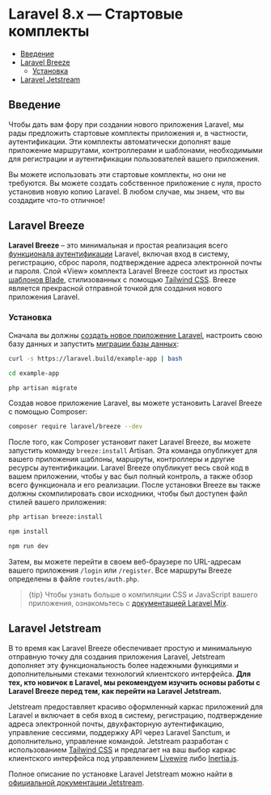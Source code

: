 # Laravel 8.x — Стартовые комплекты

- [Введение](#introduction)
- [Laravel Breeze](#laravel-breeze)
    - [Установка](#laravel-breeze-installation)
- [Laravel Jetstream](#laravel-jetstream)

<a name="introduction"></a>
## Введение

Чтобы дать вам фору при создании нового приложения Laravel, мы рады предложить стартовые комплекты приложения и, в частности, аутентификации. Эти комплекты автоматически дополнят ваше приложение маршрутами, контроллерами и шаблонами, необходимыми для регистрации и аутентификации пользователей вашего приложения.

Вы можете использовать эти стартовые комплекты, но они не требуются. Вы можете создать собственное приложение с нуля, просто установив новую копию Laravel. В любом случае, мы знаем, что вы создадите что-то отличное!

<a name="laravel-breeze"></a>
## Laravel Breeze

**Laravel Breeze** – это минимальная и простая реализация всего [функционала аутентификации](authentication.md) Laravel, включая вход в систему, регистрацию, сброс пароля, подтверждение адреса электронной почты и пароля. Слой «View» комплекта Laravel Breeze состоит из простых [шаблонов Blade](blade.md), стилизованных с помощью [Tailwind CSS](https://tailwindcss.com). Breeze является прекрасной отправной точкой для создания нового приложения Laravel.

<a name="laravel-breeze-installation"></a>
### Установка

Сначала вы должны [создать новое приложение Laravel](installation.md), настроить свою базу данных и запустить [миграции базы данных](migrations.md):

```bash
curl -s https://laravel.build/example-app | bash

cd example-app

php artisan migrate
```

Создав новое приложение Laravel, вы можете установить Laravel Breeze с помощью Composer:

```bash
composer require laravel/breeze --dev
```

После того, как Composer установит пакет Laravel Breeze, вы можете запустить команду `breeze:install` Artisan. Эта команда опубликует для вашего приложения шаблоны, маршруты, контроллеры и другие ресурсы аутентификации. Laravel Breeze опубликует весь свой код в вашем приложении, чтобы у вас был полный контроль, а также обзор всего функционала и его реализации. После установки Breeze вы также должны скомпилировать свои исходники, чтобы был доступен файл стилей вашего приложения:

```bash
php artisan breeze:install

npm install

npm run dev
```

Затем, вы можете перейти в своем веб-браузере по URL-адресам вашего приложения `/login` или `/register`. Все маршруты Breeze определены в файле `routes/auth.php`.

> {tip} Чтобы узнать больше о компиляции CSS и JavaScript вашего приложения, ознакомьтесь с [документацией Laravel Mix](mix.md#running-mix).

<a name="laravel-jetstream"></a>
## Laravel Jetstream

В то время как Laravel Breeze обеспечивает простую и минимальную отправную точку для создания приложения Laravel, Jetstream дополняет эту функциональность более надежными функциями и дополнительными стеками технологий клиентского интерфейса. **Для тех, кто новичок в Laravel, мы рекомендуем изучить основы работы с Laravel Breeze перед тем, как перейти на Laravel Jetstream.**

Jetstream предоставляет красиво оформленный каркас приложений для Laravel и включает в себя вход в систему, регистрацию, подтверждение адреса электронной почты, двухфакторную аутентификацию, управление сессиями, поддержку API через Laravel Sanctum, и дополнительно, управление командой. Jetstream разработан с использованием [Tailwind CSS](https://tailwindcss.com) и предлагает на ваш выбор каркас клиентского интерфейса под управлением [Livewire](https://laravel-livewire.com) либо [Inertia.js](https://inertiajs.com).

Полное описание по установке Laravel Jetstream можно найти в [официальной документации Jetstream](https://jetstream.laravel.com).
